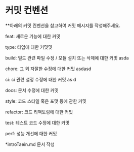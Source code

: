 # 커밋 컨벤션

**아래의 커밋 컨벤션을 참고하여 커밋 메시지를 작성해주세요.

feat: 새로운 기능에 대한 커밋

type: 타입에 대한 커밋밋

build:    빌드 관련 파일 수정 / 모듈 설치 또는 삭제에 대한 커밋 asda

chore:    그 외 자잘한 수정에 대한 커밋 asdasd

ci:    ci 관련 설정 수정에 대한 커밋 as d

docs:    문서 수정에 대한 커밋

style:    코드 스타일 혹은 포맷 등에 관한 커밋

refactor:    코드 리팩토링에 대한 커밋

test:    테스트 코드 수정에 대한 커밋

perf:    성능 개선에 대한 커밋

*introTaein.md 문서 작성